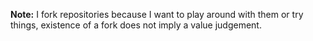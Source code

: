 **Note:** I fork repositories because I want to play around with them or try things, existence of a fork does not imply a value judgement.

